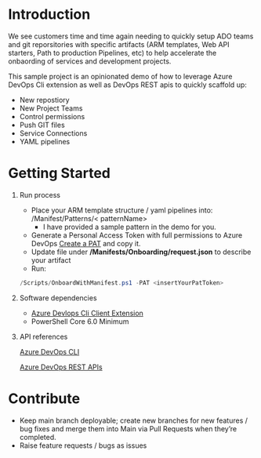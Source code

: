 # Introduction 

We see customers time and time again needing to quickly setup ADO teams and git reporsitories with specific artifacts (ARM templates, Web API starters, Path to production Pipelines, etc) to help accelerate the onbaording of services and development projects.

This sample project is an opinionated demo of how to leverage Azure DevOps Cli extension as well as DevOps REST apis to quickly scaffold up:
- New repostiory
- New Project Teams
- Control permissions
- Push GIT files
- Service Connections
- YAML pipelines

# Getting Started

1.	Run process

    - Place your ARM template structure / yaml pipelines into:
    /Manifest/Patterns/< patternName>
        - I have provided a sample pattern in the demo for you.
    - Generate a Personal Access Token with full permissions to Azure DevOps [Create a PAT](https://docs.microsoft.com/en-us/azure/devops/organizations/accounts/use-personal-access-tokens-to-authenticate?view=azure-devops&tabs=preview-page#create-a-pat) and copy it.
    - Update file under **/Manifests/Onboarding/request.json** to describe your artifact
    - Run:
    ```powershell
    /Scripts/OnboardWithManifest.ps1 -PAT <insertYourPatToken>

2.	Software dependencies
    - [Azure Devlops Cli Client Extension](https://docs.microsoft.com/en-us/azure/devops/cli/?view=azure-devops)
    - PowerShell Core 6.0 Minimum


3.	API references

    [Azure DevOps CLI](https://docs.microsoft.com/en-us/azure/devops/cli/?view=azure-devops)
    
    [Azure DevOps REST APIs](https://docs.microsoft.com/en-us/rest/api/azure/devops/?view=azure-devops-rest-6.1)




# Contribute

- Keep main branch deployable; create new branches for new features / bug fixes and merge them into Main via Pull Requests when they’re completed.
- Raise feature requests / bugs as issues

